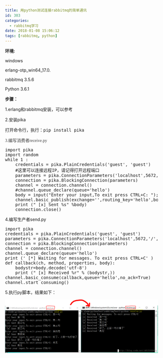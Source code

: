 ```yaml
---
title: 用python测试连接rabbitmq的简单通讯
id: 303
categories:
  - rabbitmq学习
date: 2018-01-08 15:06:12
tags: [rabbitmq, python]
---
```


**环境:**&nbsp;

windows&nbsp;

erlang-otp_win64_17.0.&nbsp;

rabbitmq 3.5.6&nbsp;

Python 3.6.1

**步骤：**

1.erlang和rabbitmq安装，可以参考&nbsp;

2.安装pika

<pre class="prettyprint lang-py">打开命令行，执行：pip install pika</pre>
<span style="color:#3F3F3F;font-family:&quot;font-size:16px;background-color:#FFFFFF;">3.编写消费者receive.py</span> 

<pre class="prettyprint lang-py">import pika  
import random  
while 1 :
    credentials = pika.PlainCredentials('guest', 'guest')  
    #这里可以连接远程IP，请记得打开远程端口    
    parameters = pika.ConnectionParameters('localhost',5672,'/',credentials)    
    connection = pika.BlockingConnection(parameters)    
    channel = connection.channel()    
    #channel.queue_declare(queue='hello')    
    body = input("Enter your input,To exit press CTRL+C: "); 
    channel.basic_publish(exchange='',routing_key='hello',body=body)    
    print (" [x] Sent %s" %body)    
    connection.close()</pre>
4.编写生产者send.py

<pre class="prettyprint lang-py">import pika    
credentials = pika.PlainCredentials('guest', 'guest')    
parameters = pika.ConnectionParameters('localhost',5672,'/',credentials    )    
connection = pika.BlockingConnection(parameters)    
channel = connection.channel()    
channel.queue_declare(queue='hello')    
print (' [*] Waiting for messages. To exit press CTRL+C' )   
def callback(ch, method, properties, body):    
    bodystr=body.decode('utf-8') 
    print (" [x] Received %r" % (bodystr,))    
channel.basic_consume(callback,queue='hello',no_ack=True)    
channel.start_consuming()</pre>

5.执行py脚本，结果如下：

![](/img/xjy/rab0001.png)